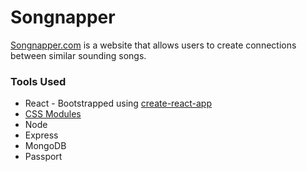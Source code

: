 # Songnapper

[Songnapper.com](https://shrouded-lake-73673.herokuapp.com/) is a website that allows users to create connections between similar sounding songs. 

### Tools Used

* React - Bootstrapped using [create-react-app](https://github.com/facebook/create-react-app)
* [CSS Modules](https://github.com/css-modules/css-modules)
* Node
* Express
* MongoDB 
* Passport 